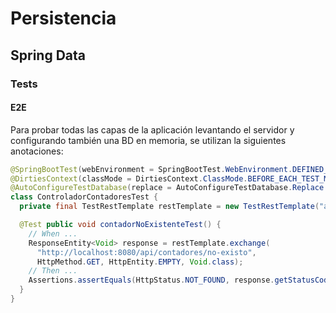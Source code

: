 # Persistencia
## Spring Data
### Tests
#### E2E

Para probar todas las capas de la aplicación levantando el servidor y configurando también una BD en memoria, se utilizan la siguientes anotaciones:

```java
@SpringBootTest(webEnvironment = SpringBootTest.WebEnvironment.DEFINED_PORT)
@DirtiesContext(classMode = DirtiesContext.ClassMode.BEFORE_EACH_TEST_METHOD)
@AutoConfigureTestDatabase(replace = AutoConfigureTestDatabase.Replace.ANY)
class ControladorContadoresTest {
  private final TestRestTemplate restTemplate = new TestRestTemplate("admin@e.m", "admin");

  @Test public void contadorNoExistenteTest() {
    // When ...
    ResponseEntity<Void> response = restTemplate.exchange(
      "http://localhost:8080/api/contadores/no-existo",
      HttpMethod.GET, HttpEntity.EMPTY, Void.class);
    // Then ...
    Assertions.assertEquals(HttpStatus.NOT_FOUND, response.getStatusCode());
  }
}
```